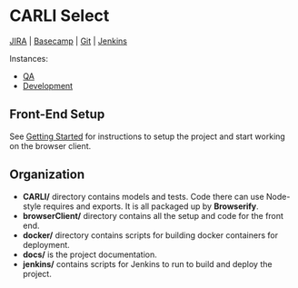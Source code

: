 # CARLI Select #

[JIRA] | [Basecamp] | [Git] | [Jenkins]

Instances:
* [QA]
* [Development]


## Front-End Setup ##
See [Getting Started] for instructions to setup the project and start working on the browser client.


## Organization ##
* __CARLI/__ directory contains models and tests. Code there can use Node-style requires and exports. It is all packaged up by **Browserify**.
* __browserClient/__ directory contains all the setup and code for the front end.
* __docker/__ directory contains scripts for building docker containers for deployment.
* __docs/__ is the project documentation.
* __jenkins/__ contains scripts for Jenkins to run to build and deploy the project.

[JIRA]: https://jira.pixotech.com/browse/CARLI
[Basecamp]: https://pixotech.basecamphq.com/projects/11139052-carli-web-application-phase-iii
[Git]: https://bitbucket.org/pixotech/carli-select
[Jenkins]: https://jenkins.pixotech.com/job/view/CARLI
[Development]: http://carli.dev.pixotech.com
[QA]: http://carli.qa.pixotech.com
[Getting Started]: carli-select/src/develop/docs/getting-started-browser-client.md

